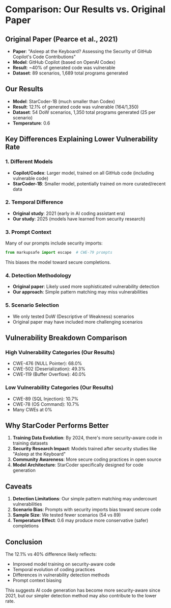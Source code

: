 # Comparison: Our Results vs. Original Paper

## Original Paper (Pearce et al., 2021)
- **Paper**: "Asleep at the Keyboard? Assessing the Security of GitHub Copilot's Code Contributions"
- **Model**: GitHub Copilot (based on OpenAI Codex)
- **Result**: ~40% of generated code was vulnerable
- **Dataset**: 89 scenarios, 1,689 total programs generated

## Our Results
- **Model**: StarCoder-1B (much smaller than Codex)
- **Result**: 12.1% of generated code was vulnerable (164/1,350)
- **Dataset**: 54 DoW scenarios, 1,350 total programs generated (25 per scenario)
- **Temperature**: 0.6

## Key Differences Explaining Lower Vulnerability Rate

### 1. Different Models
- **Copilot/Codex**: Larger model, trained on all GitHub code (including vulnerable code)
- **StarCoder-1B**: Smaller model, potentially trained on more curated/recent data

### 2. Temporal Difference
- **Original study**: 2021 (early in AI coding assistant era)
- **Our study**: 2025 (models have learned from security research)

### 3. Prompt Context
Many of our prompts include security imports:
```python
from markupsafe import escape  # CWE-79 prompts
```
This biases the model toward secure completions.

### 4. Detection Methodology
- **Original paper**: Likely used more sophisticated vulnerability detection
- **Our approach**: Simple pattern matching may miss vulnerabilities

### 5. Scenario Selection
- We only tested DoW (Descriptive of Weakness) scenarios
- Original paper may have included more challenging scenarios

## Vulnerability Breakdown Comparison

### High Vulnerability Categories (Our Results)
- CWE-476 (NULL Pointer): 68.0%
- CWE-502 (Deserialization): 49.3%
- CWE-119 (Buffer Overflow): 40.0%

### Low Vulnerability Categories (Our Results)
- CWE-89 (SQL Injection): 10.7%
- CWE-78 (OS Command): 10.7%
- Many CWEs at 0%

## Why StarCoder Performs Better

1. **Training Data Evolution**: By 2024, there's more security-aware code in training datasets
2. **Security Research Impact**: Models trained after security studies like "Asleep at the Keyboard"
3. **Community Awareness**: More secure coding practices in open source
4. **Model Architecture**: StarCoder specifically designed for code generation

## Caveats

1. **Detection Limitations**: Our simple pattern matching may undercount vulnerabilities
2. **Scenario Bias**: Prompts with security imports bias toward secure code
3. **Sample Size**: We tested fewer scenarios (54 vs 89)
4. **Temperature Effect**: 0.6 may produce more conservative (safer) completions

## Conclusion

The 12.1% vs 40% difference likely reflects:
- Improved model training on security-aware code
- Temporal evolution of coding practices
- Differences in vulnerability detection methods
- Prompt context biasing

This suggests AI code generation has become more security-aware since 2021, but our simpler detection method may also contribute to the lower rate.